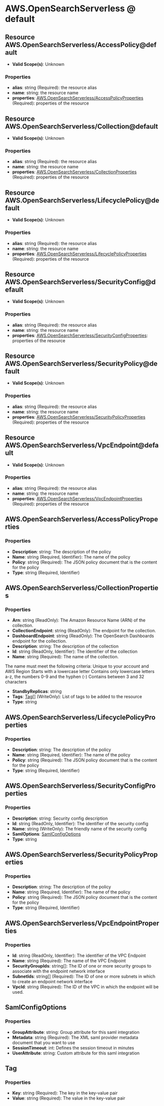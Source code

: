 # AWS.OpenSearchServerless @ default

## Resource AWS.OpenSearchServerless/AccessPolicy@default
* **Valid Scope(s)**: Unknown
### Properties
* **alias**: string (Required): the resource alias
* **name**: string: the resource name
* **properties**: [AWS.OpenSearchServerless/AccessPolicyProperties](#awsopensearchserverlessaccesspolicyproperties) (Required): properties of the resource

## Resource AWS.OpenSearchServerless/Collection@default
* **Valid Scope(s)**: Unknown
### Properties
* **alias**: string (Required): the resource alias
* **name**: string: the resource name
* **properties**: [AWS.OpenSearchServerless/CollectionProperties](#awsopensearchserverlesscollectionproperties) (Required): properties of the resource

## Resource AWS.OpenSearchServerless/LifecyclePolicy@default
* **Valid Scope(s)**: Unknown
### Properties
* **alias**: string (Required): the resource alias
* **name**: string: the resource name
* **properties**: [AWS.OpenSearchServerless/LifecyclePolicyProperties](#awsopensearchserverlesslifecyclepolicyproperties) (Required): properties of the resource

## Resource AWS.OpenSearchServerless/SecurityConfig@default
* **Valid Scope(s)**: Unknown
### Properties
* **alias**: string (Required): the resource alias
* **name**: string: the resource name
* **properties**: [AWS.OpenSearchServerless/SecurityConfigProperties](#awsopensearchserverlesssecurityconfigproperties): properties of the resource

## Resource AWS.OpenSearchServerless/SecurityPolicy@default
* **Valid Scope(s)**: Unknown
### Properties
* **alias**: string (Required): the resource alias
* **name**: string: the resource name
* **properties**: [AWS.OpenSearchServerless/SecurityPolicyProperties](#awsopensearchserverlesssecuritypolicyproperties) (Required): properties of the resource

## Resource AWS.OpenSearchServerless/VpcEndpoint@default
* **Valid Scope(s)**: Unknown
### Properties
* **alias**: string (Required): the resource alias
* **name**: string: the resource name
* **properties**: [AWS.OpenSearchServerless/VpcEndpointProperties](#awsopensearchserverlessvpcendpointproperties) (Required): properties of the resource

## AWS.OpenSearchServerless/AccessPolicyProperties
### Properties
* **Description**: string: The description of the policy
* **Name**: string (Required, Identifier): The name of the policy
* **Policy**: string (Required): The JSON policy document that is the content for the policy
* **Type**: string (Required, Identifier)

## AWS.OpenSearchServerless/CollectionProperties
### Properties
* **Arn**: string (ReadOnly): The Amazon Resource Name (ARN) of the collection.
* **CollectionEndpoint**: string (ReadOnly): The endpoint for the collection.
* **DashboardEndpoint**: string (ReadOnly): The OpenSearch Dashboards endpoint for the collection.
* **Description**: string: The description of the collection
* **Id**: string (ReadOnly, Identifier): The identifier of the collection
* **Name**: string (Required): The name of the collection.

The name must meet the following criteria:
Unique to your account and AWS Region
Starts with a lowercase letter
Contains only lowercase letters a-z, the numbers 0-9 and the hyphen (-)
Contains between 3 and 32 characters

* **StandbyReplicas**: string
* **Tags**: [Tag](#tag)[] (WriteOnly): List of tags to be added to the resource
* **Type**: string

## AWS.OpenSearchServerless/LifecyclePolicyProperties
### Properties
* **Description**: string: The description of the policy
* **Name**: string (Required, Identifier): The name of the policy
* **Policy**: string (Required): The JSON policy document that is the content for the policy
* **Type**: string (Required, Identifier)

## AWS.OpenSearchServerless/SecurityConfigProperties
### Properties
* **Description**: string: Security config description
* **Id**: string (ReadOnly, Identifier): The identifier of the security config
* **Name**: string (WriteOnly): The friendly name of the security config
* **SamlOptions**: [SamlConfigOptions](#samlconfigoptions)
* **Type**: string

## AWS.OpenSearchServerless/SecurityPolicyProperties
### Properties
* **Description**: string: The description of the policy
* **Name**: string (Required, Identifier): The name of the policy
* **Policy**: string (Required): The JSON policy document that is the content for the policy
* **Type**: string (Required, Identifier)

## AWS.OpenSearchServerless/VpcEndpointProperties
### Properties
* **Id**: string (ReadOnly, Identifier): The identifier of the VPC Endpoint
* **Name**: string (Required): The name of the VPC Endpoint
* **SecurityGroupIds**: string[]: The ID of one or more security groups to associate with the endpoint network interface
* **SubnetIds**: string[] (Required): The ID of one or more subnets in which to create an endpoint network interface
* **VpcId**: string (Required): The ID of the VPC in which the endpoint will be used.

## SamlConfigOptions
### Properties
* **GroupAttribute**: string: Group attribute for this saml integration
* **Metadata**: string (Required): The XML saml provider metadata document that you want to use
* **SessionTimeout**: int: Defines the session timeout in minutes
* **UserAttribute**: string: Custom attribute for this saml integration

## Tag
### Properties
* **Key**: string (Required): The key in the key-value pair
* **Value**: string (Required): The value in the key-value pair

